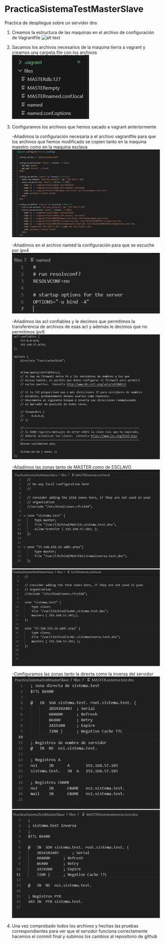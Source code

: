 # PracticaSistemaTestMasterSlave
Practica de despliegue sobre un servidor dns

1. Creamos la estructura de las maquinas en el archivo de configuración de Vagrantfile
![alt text](/images/image.png)


2. Sacamos los archivos necesarios de la maquina tierra a vagrant y creamos una carpeta file con los archivos
![alt text](/images/image1.png)


3. Configuramos los archivos que hemos sacado a vagrant anteriormente

    -Añadimos la configuración necesaria a el archivo vagrantfile para que los archivos que hemos modificado se copien tanto en la maquina  maestro como en la maquina esclava
 ![alt text](/images/image3.png)   


    -Añadimos en el archivo named la configuración para que se escuche por ipv4
![alt text](/images/image4.png)


    -Añadimos las acl confiables y le decimos que permitimos  la transferencia de archivos de esas acl y además le decimos que no permitimos ipv6
![alt text](/images/image5.png)


    -Añadimos las zonas tanto de MASTER como de ESCLAVO
![alt text](/images/image6.png)
![alt text](/images/image7.png)


    -Configuramos las zonas tanto la directa como la inversa del servidor
![alt text](/images/image8.png)
![alt text](/images/image9.png)


4. Una vez comprobado todos los archivos y hechas las pruebas correspondientes para ver que el servidor funciona correctamente hacemos el commit final y subimos los cambios al repositorio de github
